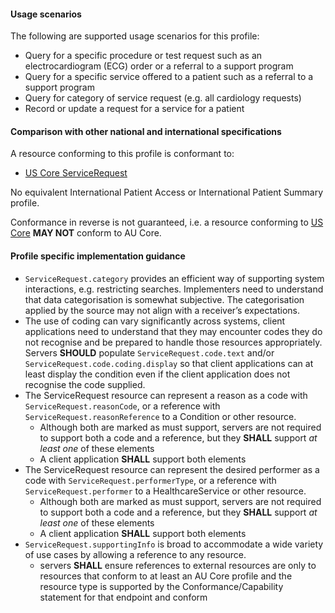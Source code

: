 #### Usage scenarios

The following are supported usage scenarios for this profile:

- Query for a specific procedure or test request such as an electrocardiogram (ECG) order or a referral to a support program
- Query for a specific service offered to a patient such as a referral to a support program
- Query for category of service request (e.g. all cardiology requests)
- Record or update a request for a service for a patient


#### Comparison with other national and international specifications

A resource conforming to this profile is conformant to:
- [US Core ServiceRequest](http://hl7.org/fhir/us/core/StructureDefinition/us-core-servicerequest)

No equivalent International Patient Access or International Patient Summary profile.

Conformance in reverse is not guaranteed, i.e. a resource conforming to [US Core](http://hl7.org/fhir/us/core) **MAY NOT** conform to AU Core.


#### Profile specific implementation guidance
- `ServiceRequest.category` provides an efficient way of supporting system interactions, e.g. restricting searches. Implementers need to understand that data categorisation is somewhat subjective. The categorisation applied by the source may not align with a receiver’s expectations.
- The use of coding can vary significantly across systems, client applications need to understand that they may encounter codes they do not recognise and be prepared to handle those resources appropriately. Servers **SHOULD** populate `ServiceRequest.code.text` and/or `ServiceRequest.code.coding.display` so that client applications can at least display the condition even if the client application does not recognise the code supplied. 
- The ServiceRequest resource can represent a reason as a code with `ServiceRequest.reasonCode`, or a reference with `ServiceRequest.reasonReference` to a Condition or other resource.
  - Although both are marked as must support, servers are not required to support both a code and a reference, but they **SHALL** support *at least one* of these elements
  - A client application **SHALL** support both elements
- The ServiceRequest resource can represent the desired performer as a code with `ServiceRequest.performerType`, or a reference with `ServiceRequest.performer` to a HealthcareService or other resource.
  - Although both are marked as must support, servers are not required to support both a code and a reference, but they **SHALL** support *at least one* of these elements
  - A client application **SHALL** support both elements
- `ServiceRequest.supportingInfo` is broad to accommodate a wide variety of use cases by allowing a reference to any resource. 
   - servers **SHALL** ensure references to external resources are only to resources that conform to at least an AU Core profile and the resource type is supported by the Conformance/Capability statement for that endpoint and conform



